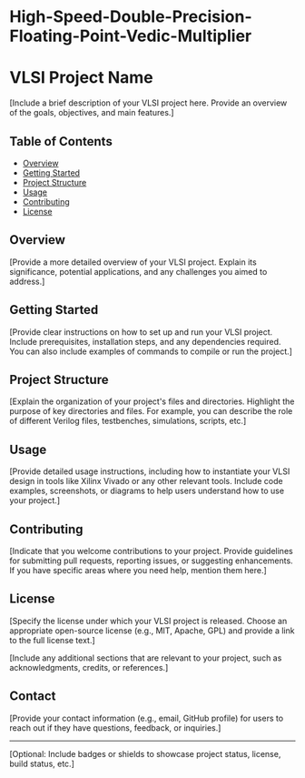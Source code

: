 # High-Speed-Double-Precision-Floating-Point-Vedic-Multiplier

# VLSI Project Name

[Include a brief description of your VLSI project here. Provide an overview of the goals, objectives, and main features.]

## Table of Contents

- [Overview](#overview)
- [Getting Started](#getting-started)
- [Project Structure](#project-structure)
- [Usage](#usage)
- [Contributing](#contributing)
- [License](#license)

## Overview

[Provide a more detailed overview of your VLSI project. Explain its significance, potential applications, and any challenges you aimed to address.]

## Getting Started

[Provide clear instructions on how to set up and run your VLSI project. Include prerequisites, installation steps, and any dependencies required. You can also include examples of commands to compile or run the project.]

## Project Structure

[Explain the organization of your project's files and directories. Highlight the purpose of key directories and files. For example, you can describe the role of different Verilog files, testbenches, simulations, scripts, etc.]

## Usage

[Provide detailed usage instructions, including how to instantiate your VLSI design in tools like Xilinx Vivado or any other relevant tools. Include code examples, screenshots, or diagrams to help users understand how to use your project.]

## Contributing

[Indicate that you welcome contributions to your project. Provide guidelines for submitting pull requests, reporting issues, or suggesting enhancements. If you have specific areas where you need help, mention them here.]

## License

[Specify the license under which your VLSI project is released. Choose an appropriate open-source license (e.g., MIT, Apache, GPL) and provide a link to the full license text.]

[Include any additional sections that are relevant to your project, such as acknowledgments, credits, or references.]

## Contact

[Provide your contact information (e.g., email, GitHub profile) for users to reach out if they have questions, feedback, or inquiries.]

---
[Optional: Include badges or shields to showcase project status, license, build status, etc.]

